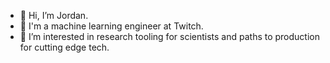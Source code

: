 - 👋 Hi, I’m Jordan.
- 👔 I'm a machine learning engineer at Twitch.
- 🔬 I’m interested in research tooling for scientists and paths to production for cutting edge tech.

<!---
zhzhang/zhzhang is a ✨ special ✨ repository because its `README.md` (this file) appears on your GitHub profile.
You can click the Preview link to take a look at your changes.
--->
